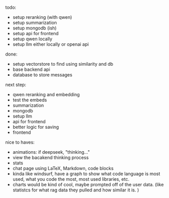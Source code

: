 todo: 
- setup reranking (with qwen)
- setup summarization
- setup mongodb (ish)
- setup api for frontend
- setup qwen locally
- setup llm either locally or openai api

done:
- setup vectorstore to find using similarity and db
- base backend api
- database to store messages

next step:
- qwen reranking and embedding
- test the embeds
- summarization
- mongodb
- setup llm
- api for frontend
- better logic for saving
- frontend

nice to haves:
- animations: if deepseek, "thinking..." 
- view the bacakend thinking process
- stats
- chat page using LaTeX, Markdown, code blocks
- kinda like windsurf, have a graph to show what code language is most used, what you code the most, most used libraries, etc.
- charts would be kind of cool, maybe prompted off of the user data. (like statistcs for what rag data they pulled and how similar it is. )